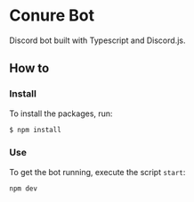 # Conure Bot

Discord bot built with Typescript and Discord.js.

## How to

### Install

To install the packages, run:

```bash
$ npm install
```

### Use

To get the bot running, execute the script `start`:

```bash
npm dev
```
